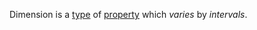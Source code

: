 Dimension is a [type](https://github.com/gcassel/Modular-Organization-Terminology/blob/master/terms/type.md) of [property](https://github.com/gcassel/Modular-Organization-Terminology/blob/master/terms/property.md) which *varies* by *intervals*.  
